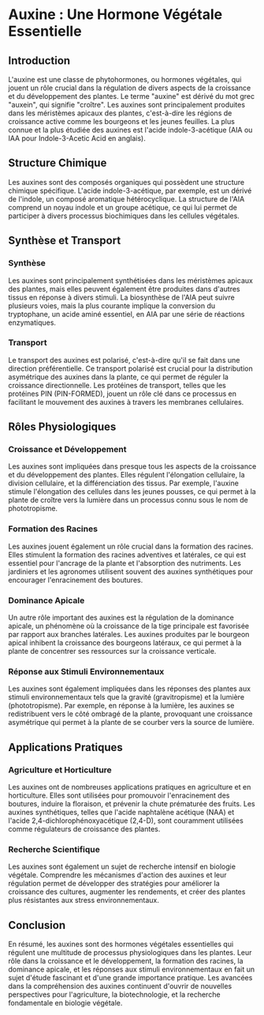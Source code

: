 # Auxine : Une Hormone Végétale Essentielle

## Introduction

L'auxine est une classe de phytohormones, ou hormones végétales, qui jouent un rôle crucial dans la régulation de divers aspects de la croissance et du développement des plantes. Le terme "auxine" est dérivé du mot grec "auxein", qui signifie "croître". Les auxines sont principalement produites dans les méristèmes apicaux des plantes, c'est-à-dire les régions de croissance active comme les bourgeons et les jeunes feuilles. La plus connue et la plus étudiée des auxines est l'acide indole-3-acétique (AIA ou IAA pour Indole-3-Acetic Acid en anglais).

## Structure Chimique

Les auxines sont des composés organiques qui possèdent une structure chimique spécifique. L'acide indole-3-acétique, par exemple, est un dérivé de l'indole, un composé aromatique hétérocyclique. La structure de l'AIA comprend un noyau indole et un groupe acétique, ce qui lui permet de participer à divers processus biochimiques dans les cellules végétales.

## Synthèse et Transport

### Synthèse

Les auxines sont principalement synthétisées dans les méristèmes apicaux des plantes, mais elles peuvent également être produites dans d'autres tissus en réponse à divers stimuli. La biosynthèse de l'AIA peut suivre plusieurs voies, mais la plus courante implique la conversion du tryptophane, un acide aminé essentiel, en AIA par une série de réactions enzymatiques.

### Transport

Le transport des auxines est polarisé, c'est-à-dire qu'il se fait dans une direction préférentielle. Ce transport polarisé est crucial pour la distribution asymétrique des auxines dans la plante, ce qui permet de réguler la croissance directionnelle. Les protéines de transport, telles que les protéines PIN (PIN-FORMED), jouent un rôle clé dans ce processus en facilitant le mouvement des auxines à travers les membranes cellulaires.

## Rôles Physiologiques

### Croissance et Développement

Les auxines sont impliquées dans presque tous les aspects de la croissance et du développement des plantes. Elles régulent l'élongation cellulaire, la division cellulaire, et la différenciation des tissus. Par exemple, l'auxine stimule l'élongation des cellules dans les jeunes pousses, ce qui permet à la plante de croître vers la lumière dans un processus connu sous le nom de phototropisme.

### Formation des Racines

Les auxines jouent également un rôle crucial dans la formation des racines. Elles stimulent la formation des racines adventives et latérales, ce qui est essentiel pour l'ancrage de la plante et l'absorption des nutriments. Les jardiniers et les agronomes utilisent souvent des auxines synthétiques pour encourager l'enracinement des boutures.

### Dominance Apicale

Un autre rôle important des auxines est la régulation de la dominance apicale, un phénomène où la croissance de la tige principale est favorisée par rapport aux branches latérales. Les auxines produites par le bourgeon apical inhibent la croissance des bourgeons latéraux, ce qui permet à la plante de concentrer ses ressources sur la croissance verticale.

### Réponse aux Stimuli Environnementaux

Les auxines sont également impliquées dans les réponses des plantes aux stimuli environnementaux tels que la gravité (gravitropisme) et la lumière (phototropisme). Par exemple, en réponse à la lumière, les auxines se redistribuent vers le côté ombragé de la plante, provoquant une croissance asymétrique qui permet à la plante de se courber vers la source de lumière.

## Applications Pratiques

### Agriculture et Horticulture

Les auxines ont de nombreuses applications pratiques en agriculture et en horticulture. Elles sont utilisées pour promouvoir l'enracinement des boutures, induire la floraison, et prévenir la chute prématurée des fruits. Les auxines synthétiques, telles que l'acide naphtalène acétique (NAA) et l'acide 2,4-dichlorophénoxyacétique (2,4-D), sont couramment utilisées comme régulateurs de croissance des plantes.

### Recherche Scientifique

Les auxines sont également un sujet de recherche intensif en biologie végétale. Comprendre les mécanismes d'action des auxines et leur régulation permet de développer des stratégies pour améliorer la croissance des cultures, augmenter les rendements, et créer des plantes plus résistantes aux stress environnementaux.

## Conclusion

En résumé, les auxines sont des hormones végétales essentielles qui régulent une multitude de processus physiologiques dans les plantes. Leur rôle dans la croissance et le développement, la formation des racines, la dominance apicale, et les réponses aux stimuli environnementaux en fait un sujet d'étude fascinant et d'une grande importance pratique. Les avancées dans la compréhension des auxines continuent d'ouvrir de nouvelles perspectives pour l'agriculture, la biotechnologie, et la recherche fondamentale en biologie végétale.
